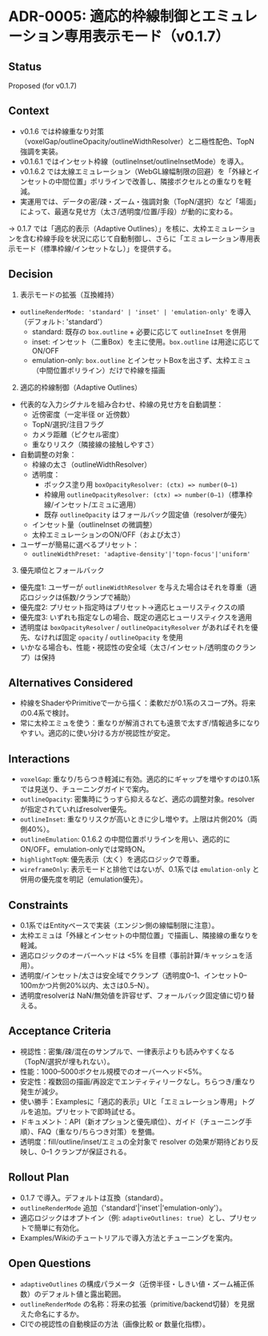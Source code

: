 # ADR-0005: 適応的枠線制御とエミュレーション専用表示モード（v0.1.7）

## Status
Proposed (for v0.1.7)

## Context
- v0.1.6 では枠線重なり対策（voxelGap/outlineOpacity/outlineWidthResolver）と二極性配色、TopN強調を実装。
- v0.1.6.1 ではインセット枠線（outlineInset/outlineInsetMode）を導入。
- v0.1.6.2 では太線エミュレーション（WebGL線幅制限の回避）を「外縁とインセットの中間位置」ポリラインで改善し、隣接ボクセルとの重なりを軽減。
- 実運用では、データの密/疎・ズーム・強調対象（TopN/選択）など「場面」によって、最適な見せ方（太さ/透明度/位置/手段）が動的に変わる。

→ 0.1.7 では「適応的表示（Adaptive Outlines）」を核に、太枠エミュレーションを含む枠線手段を状況に応じて自動制御し、さらに「エミュレーション専用表示モード（標準枠線/インセットなし）」を提供する。

## Decision
1) 表示モードの拡張（互換維持）
- `outlineRenderMode: 'standard' | 'inset' | 'emulation-only'` を導入（デフォルト: 'standard'）
  - standard: 既存の `box.outline` + 必要に応じて `outlineInset` を併用
  - inset: インセット（二重Box）を主に使用。`box.outline` は用途に応じてON/OFF
  - emulation-only: `box.outline` とインセットBoxを出さず、太枠エミュ（中間位置ポリライン）だけで枠線を描画

2) 適応的枠線制御（Adaptive Outlines）
- 代表的な入力シグナルを組み合わせ、枠線の見せ方を自動調整：
  - 近傍密度（一定半径 or 近傍数）
  - TopN/選択/注目フラグ
  - カメラ距離（ピクセル密度）
  - 重なりリスク（隣接線の接触しやすさ）
- 自動調整の対象：
  - 枠線の太さ（outlineWidthResolver）
  - 透明度：
    - ボックス塗り用 `boxOpacityResolver: (ctx) => number(0–1)`
    - 枠線用 `outlineOpacityResolver: (ctx) => number(0–1)`（標準枠線/インセット/エミュに適用）
    - 既存 `outlineOpacity` はフォールバック固定値（resolverが優先）
  - インセット量（outlineInset の微調整）
  - 太枠エミュレーションのON/OFF（および太さ）
- ユーザーが簡易に選べるプリセット：
  - `outlineWidthPreset: 'adaptive-density'|'topn-focus'|'uniform'`

3) 優先順位とフォールバック
- 優先度1: ユーザーが `outlineWidthResolver` を与えた場合はそれを尊重（適応ロジックは係数/クランプで補助）
- 優先度2: プリセット指定時はプリセット→適応ヒューリスティクスの順
- 優先度3: いずれも指定なしの場合、既定の適応ヒューリスティクスを適用
- 透明度は `boxOpacityResolver` / `outlineOpacityResolver` があればそれを優先、なければ固定 `opacity` / `outlineOpacity` を使用
- いかなる場合も、性能・視認性の安全域（太さ/インセット/透明度のクランプ）は保持

## Alternatives Considered
- 枠線をShaderやPrimitiveで一から描く：柔軟だが0.1系のスコープ外。将来の0.4系で検討。
- 常に太枠エミュを使う：重なりが解消されても遠景で太すぎ/情報過多になりやすい。適応的に使い分ける方が視認性が安定。

## Interactions
- `voxelGap`: 重なり/ちらつき軽減に有効。適応的にギャップを増やすのは0.1系では見送り、チューニングガイドで案内。
- `outlineOpacity`: 密集時にうっすら抑えるなど、適応の調整対象。resolverが指定されていればresolver優先。
- `outlineInset`: 重なりリスクが高いときに少し増やす。上限は片側20%（両側40%）。
- `outlineEmulation`: 0.1.6.2 の中間位置ポリラインを用い、適応的にON/OFF。emulation-onlyでは常時ON。
- `highlightTopN`: 優先表示（太く）を適応ロジックで尊重。
- `wireframeOnly`: 表示モードと排他ではないが、0.1系では `emulation-only` と併用の優先度を明記（emulation優先）。

## Constraints
- 0.1系ではEntityベースで実装（エンジン側の線幅制限に注意）。
- 太枠エミュは「外縁とインセットの中間位置」で描画し、隣接線の重なりを軽減。
- 適応ロジックのオーバーヘッドは <5% を目標（事前計算/キャッシュを活用）。
- 透明度/インセット/太さは安全域でクランプ（透明度0–1、インセット0–100mかつ片側20%以内、太さは0.5–N）。
- 透明度resolverは NaN/無効値を許容せず、フォールバック固定値に切り替える。

## Acceptance Criteria
- 視認性：密集/疎/混在のサンプルで、一律表示よりも読みやすくなる（TopN/選択が埋もれない）。
- 性能：1000–5000ボクセル規模でのオーバーヘッド<5%。
- 安定性：複数回の描画/再設定でエンティティリークなし。ちらつき/重なり発生が減少。
- 使い勝手：Examplesに「適応的表示」UIと「エミュレーション専用」トグルを追加。プリセットで即時試せる。
- ドキュメント：API（新オプションと優先順位）、ガイド（チューニング手順）、FAQ（重なり/ちらつき対策）を整備。
 - 透明度：fill/outline/inset/エミュの全対象で resolver の効果が期待どおり反映し、0–1 クランプが保証される。

## Rollout Plan
- 0.1.7 で導入。デフォルトは互換（standard）。
- `outlineRenderMode` 追加（'standard'|'inset'|'emulation-only'）。
- 適応ロジックはオプトイン（例: `adaptiveOutlines: true`）とし、プリセットで簡単に有効化。
- Examples/Wikiのチュートリアルで導入方法とチューニングを案内。

## Open Questions
- `adaptiveOutlines` の構成パラメータ（近傍半径・しきい値・ズーム補正係数）のデフォルト値と露出範囲。
- `outlineRenderMode` の名称：将来の拡張（primitive/backend切替）を見据えた命名にするか。
- CIでの視認性の自動検証の方法（画像比較 or 数量化指標）。
